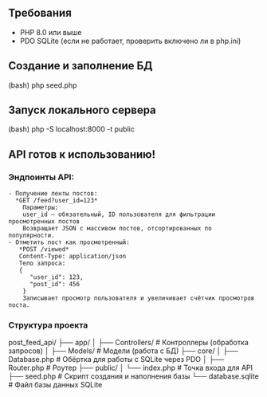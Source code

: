 ## Требования

- PHP 8.0 или выше
- PDO SQLite (если не работает, проверить включено ли в php.ini)

## Создание и заполнение БД
(bash)
php seed.php

## Запуск локального сервера
(bash)
php -S localhost:8000 -t public


## API готов к использованию!
  ### Эндпоинты API:
    - Получение ленты постов:
      *GET /feed?user_id=123*
        Параметры:
        user_id — обязательный, ID пользователя для фильтрации просмотренных постов
        Возвращает JSON с массивом постов, отсортированных по популярности.
    - Отметить пост как просмотренный:
       *POST /viewed*
       Content-Type: application/json
       Тело запроса:
       {
          "user_id": 123,
          "post_id": 456
        }
        Записывает просмотр пользователя и увеличивает счётчик просмотров поста.

  ### Структура проекта
  post_feed_api/
  ├── app/
  │   ├── Controllers/      # Контроллеры (обработка запросов)
  │   ├── Models/           # Модели (работа с БД)
  ├── core/
  │   ├── Database.php      # Обёртка для работы с SQLite через PDO
  │   ├── Router.php        # Роутер
  ├── public/
  │   └── index.php         # Точка входа для API
  ├── seed.php              # Скрипт создания и наполнения базы
  └── database.sqlite       # Файл базы данных SQLite

